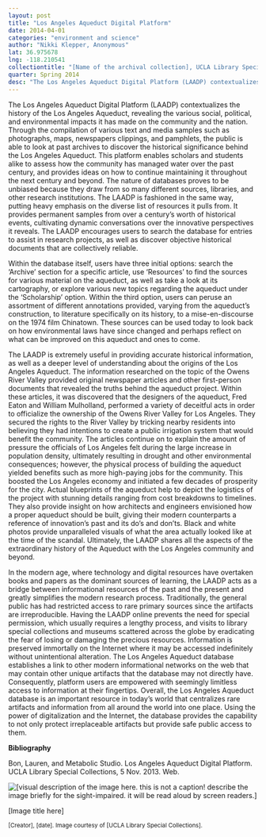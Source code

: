 ```yaml
---
layout: post
title: "Los Angeles Aqueduct Digital Platform"
date: 2014-04-01
categories: "environment and science"
author: "Nikki Klepper, Anonymous"
lat: 36.975678
lng: -118.210541
collectiontitle: "[Name of the archival collection], UCLA Library Special Collections"
quarter: Spring 2014
desc: "The Los Angeles Aqueduct Digital Platform (LAADP) contextualizes the history of the Los Angeles Aqueduct, revealing the various social, political, and environmental impacts it has made on the community and the nation. Through the compilation of various text and media samples such as photographs, maps, newspapers clippings, and pamphlets, the public is able to look at past archives to discover the historical significance behind the Los Angeles Aqueduct. This platform enables scholars and students alike to assess how the community has managed water over the past century, and provides ideas on how to continue maintaining it throughout the next century and beyond. The nature of databases proves to be unbiased because they draw from so many different sources, libraries, and other research institutions. The LAADP is fashioned in the same way, putting heavy emphasis on the diverse list of resources it pulls from. It provides permanent samples from over a century’s worth of historical events, cultivating dynamic conversations over the innovative perspectives it reveals. The LAADP encourages users to search the database for entries to assist in research projects, as well as discover objective historical documents that are collectively reliable."
---
```

The Los Angeles Aqueduct Digital Platform (LAADP) contextualizes the history of the Los Angeles Aqueduct, revealing the various social, political, and environmental impacts it has made on the community and the nation. Through the compilation of various text and media samples such as photographs, maps, newspapers clippings, and pamphlets, the public is able to look at past archives to discover the historical significance behind the Los Angeles Aqueduct. This platform enables scholars and students alike to assess how the community has managed water over the past century, and provides ideas on how to continue maintaining it throughout the next century and beyond. The nature of databases proves to be unbiased because they draw from so many different sources, libraries, and other research institutions. The LAADP is fashioned in the same way, putting heavy emphasis on the diverse list of resources it pulls from. It provides permanent samples from over a century’s worth of historical events, cultivating dynamic conversations over the innovative perspectives it reveals. The LAADP encourages users to search the database for entries to assist in research projects, as well as discover objective historical documents that are collectively reliable.

Within the database itself, users have three initial options: search the ‘Archive’ section for a specific article, use ‘Resources’ to find the sources for various material on the aqueduct, as well as take a look at its cartography, or explore various new topics regarding the aqueduct under the ‘Scholarship’ option. Within the third option, users can peruse an assortment of different annotations provided, varying from the aqueduct’s construction, to literature specifically on its history, to a mise-en-discourse on the 1974 film Chinatown. These sources can be used today to look back on how environmental laws have since changed and perhaps reflect on what can be improved on this aqueduct and ones to come.

The LAADP is extremely useful in providing accurate historical information, as well as a deeper level of understanding about the origins of the Los Angeles Aqueduct. The information researched on the topic of the Owens River Valley provided original newspaper articles and other first-person documents that revealed the truths behind the aqueduct project. Within these articles, it was discovered that the designers of the aqueduct, Fred Eaton and William Mulholland, performed a variety of deceitful acts in order to officialize the ownership of the Owens River Valley for Los Angeles. They secured the rights to the River Valley by tricking nearby residents into believing they had intentions to create a public irrigation system that would benefit the community. The articles continue on to explain the amount of pressure the officials of Los Angeles felt during the large increase in population density, ultimately resulting in drought and other environmental consequences; however, the physical process of building the aqueduct yielded benefits such as more high-paying jobs for the community. This boosted the Los Angeles economy and initiated a few decades of prosperity for the city.  Actual blueprints of the aqueduct help to depict the logistics of the project with stunning details ranging from cost breakdowns to timelines. They also provide insight on how architects and engineers envisioned how a proper aqueduct should be built, giving their modern counterparts a reference of innovation’s past and its do’s and don’ts. Black and white photos provide unparalleled visuals of what the area actually looked like at the time of the scandal. Ultimately, the LAADP shares all the aspects of the extraordinary history of the Aqueduct with the Los Angeles community and beyond.

In the modern age, where technology and digital resources have overtaken books and papers as the dominant sources of learning, the LAADP acts as a bridge between informational resources of the past and the present and greatly simplifies the modern research process. Traditionally, the general public has had restricted access to rare primary sources since the artifacts are irreproducible. Having the LAADP online prevents the need for special permission, which usually requires a lengthy process, and visits to library special collections and museums scattered across the globe by eradicating the fear of losing or damaging the precious resources. Information is preserved immortally on the Internet where it may be accessed indefinitely without unintentional alteration. The Los Angeles Aqueduct database establishes a link to other modern informational networks on the web that may contain other unique artifacts that the database may not directly have. Consequently, platform users are empowered with seemingly limitless access to information at their fingertips. Overall, the Los Angeles Aqueduct database is an important resource in today’s world that centralizes rare artifacts and information from all around the world into one place. Using the power of digitalization and the Internet, the database provides the capability to not only protect irreplaceable artifacts but provide safe public access to them.


**Bibliography**

Bon, Lauren, and Metabolic Studio. Los Angeles Aqueduct Digital Platform. UCLA Library Special Collections, 5 Nov. 2013.<ref target="http://digital.library.ucla.edu/aqueduct/" type="url"> Web. </ref>


<img src='../images/nameofimagefile.jpg' alt='[visual description of the image here. this is not a caption! describe the image briefly for the sight-impaired. it will be read aloud by screen readers.]'>
<figcaption><p>[Image title here]</p><p><small>[Creator], [date]. Image courtesy of [UCLA Library Special Collections].</small></p>
